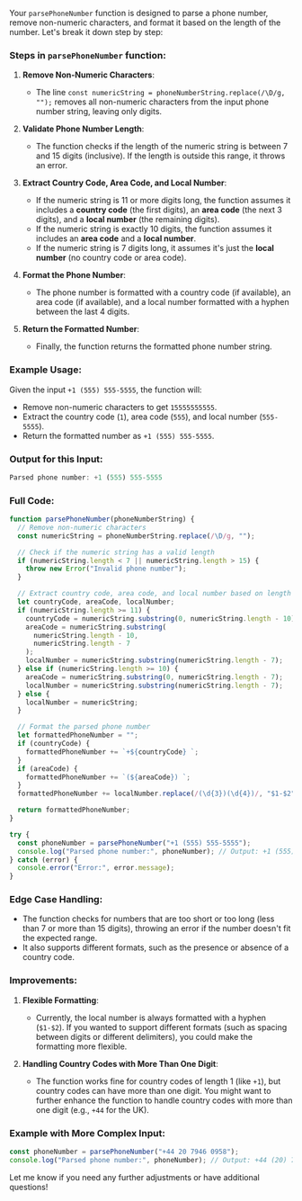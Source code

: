 Your `parsePhoneNumber` function is designed to parse a phone number, remove non-numeric characters, and format it based on the length of the number. Let's break it down step by step:

### Steps in `parsePhoneNumber` function:

1. **Remove Non-Numeric Characters**:
   - The line `const numericString = phoneNumberString.replace(/\D/g, "");` removes all non-numeric characters from the input phone number string, leaving only digits.
   
2. **Validate Phone Number Length**:
   - The function checks if the length of the numeric string is between 7 and 15 digits (inclusive). If the length is outside this range, it throws an error.

3. **Extract Country Code, Area Code, and Local Number**:
   - If the numeric string is 11 or more digits long, the function assumes it includes a **country code** (the first digits), an **area code** (the next 3 digits), and a **local number** (the remaining digits).
   - If the numeric string is exactly 10 digits, the function assumes it includes an **area code** and a **local number**.
   - If the numeric string is 7 digits long, it assumes it's just the **local number** (no country code or area code).

4. **Format the Phone Number**:
   - The phone number is formatted with a country code (if available), an area code (if available), and a local number formatted with a hyphen between the last 4 digits.

5. **Return the Formatted Number**:
   - Finally, the function returns the formatted phone number string.

### Example Usage:

Given the input `+1 (555) 555-5555`, the function will:
- Remove non-numeric characters to get `15555555555`.
- Extract the country code (`1`), area code (`555`), and local number (`555-5555`).
- Return the formatted number as `+1 (555) 555-5555`.

### Output for this Input:
```javascript
Parsed phone number: +1 (555) 555-5555
```

### Full Code:

```javascript
function parsePhoneNumber(phoneNumberString) {
  // Remove non-numeric characters
  const numericString = phoneNumberString.replace(/\D/g, "");

  // Check if the numeric string has a valid length
  if (numericString.length < 7 || numericString.length > 15) {
    throw new Error("Invalid phone number");
  }

  // Extract country code, area code, and local number based on length
  let countryCode, areaCode, localNumber;
  if (numericString.length >= 11) {
    countryCode = numericString.substring(0, numericString.length - 10);
    areaCode = numericString.substring(
      numericString.length - 10,
      numericString.length - 7
    );
    localNumber = numericString.substring(numericString.length - 7);
  } else if (numericString.length >= 10) {
    areaCode = numericString.substring(0, numericString.length - 7);
    localNumber = numericString.substring(numericString.length - 7);
  } else {
    localNumber = numericString;
  }

  // Format the parsed phone number
  let formattedPhoneNumber = "";
  if (countryCode) {
    formattedPhoneNumber += `+${countryCode} `;
  }
  if (areaCode) {
    formattedPhoneNumber += `(${areaCode}) `;
  }
  formattedPhoneNumber += localNumber.replace(/(\d{3})(\d{4})/, "$1-$2");

  return formattedPhoneNumber;
}

try {
  const phoneNumber = parsePhoneNumber("+1 (555) 555-5555");
  console.log("Parsed phone number:", phoneNumber); // Output: +1 (555) 555-5555
} catch (error) {
  console.error("Error:", error.message);
}
```

### Edge Case Handling:
- The function checks for numbers that are too short or too long (less than 7 or more than 15 digits), throwing an error if the number doesn't fit the expected range.
- It also supports different formats, such as the presence or absence of a country code.

### Improvements:

1. **Flexible Formatting**:
   - Currently, the local number is always formatted with a hyphen (`$1-$2`). If you wanted to support different formats (such as spacing between digits or different delimiters), you could make the formatting more flexible.

2. **Handling Country Codes with More Than One Digit**:
   - The function works fine for country codes of length 1 (like `+1`), but country codes can have more than one digit. You might want to further enhance the function to handle country codes with more than one digit (e.g., `+44` for the UK).

### Example with More Complex Input:

```javascript
const phoneNumber = parsePhoneNumber("+44 20 7946 0958");
console.log("Parsed phone number:", phoneNumber); // Output: +44 (20) 794-60958
```

Let me know if you need any further adjustments or have additional questions!